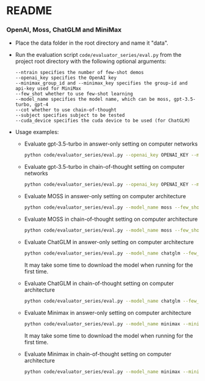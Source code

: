 # README



### OpenAI, Moss, ChatGLM and MiniMax

* Place the data folder in the root directory and name it "data".

* Run the evaluation script `code/evaluator_series/eval.py` from the project root directory with the following optional arguments:

  ```
  --ntrain specifies the number of few-shot demos
  --openai_key specifies the OpenAI key
  --minimax_group_id and --minimax_key specifies the group-id and api-key used for MiniMax
  --few_shot whether to use few-shot learning
  --model_name specifies the model name, which can be moss, gpt-3.5-turbo, gpt-4
  --cot whether to use chain-of-thought
  --subject specifies subject to be tested
  --cuda_device specifies the cuda device to be used (for ChatGLM)
  ```

* Usage examples:

  * Evaluate gpt-3.5-turbo in answer-only setting on computer networks

    ```bash
    python code/evaluator_series/eval.py --openai_key OPENAI_KEY --model_name gpt-3.5-turbo --few_shot -s operating_system
    ```

  * Evaluate gpt-3.5-turbo in chain-of-thought setting on computer networks

    ```bash
    python code/evaluator_series/eval.py --openai_key OPENAI_KEY --model_name gpt-3.5-turbo --few_shot -s operating_system --cot
    ```

  * Evaluate MOSS in answer-only setting on computer architecture

    ```bash
    python code/evaluator_series/eval.py --model_name moss --few_shot --ntrain 5 -s "computer_architecture" 
    ```

  * Evaluate MOSS in chain-of-thought setting on computer architecture

    ```bash
    python code/evaluator_series/eval.py --model_name moss --few_shot --ntrain 5 -s "computer_architecture" --cot
    ```

  * Evaluate ChatGLM in answer-only setting on computer architecture

    ```bash
    python code/evaluator_series/eval.py --model_name chatglm --few_shot --ntrain 5 -s "computer_architecture" --cuda_device CUDA_INDEX
    ```
    It may take some time to download the model when running for the first time.

  * Evaluate ChatGLM in chain-of-thought setting on computer architecture

    ```bash
    python code/evaluator_series/eval.py --model_name chatglm --few_shot --ntrain 5 -s "computer_architecture" --cuda_device CUDA_INDEX --cot
    ```

  * Evaluate Minimax in answer-only setting on computer architecture

    ```bash
    python code/evaluator_series/eval.py --model_name minimax --minimax_group_id MINIMAX_GROUP_ID --minimax_key MINIMAX_KEY --few_shot --ntrain 5 -s "computer_architecture"
    ```
    It may take some time to download the model when running for the first time.

  * Evaluate Minimax in chain-of-thought setting on computer architecture

    ```bash
    python code/evaluator_series/eval.py --model_name minimax --minimax_group_id MINIMAX_GROUP_ID --minimax_key MINIMAX_KEY --few_shot --ntrain 5 -s "computer_architecture" --cot
    ```
